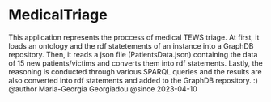 # MedicalTriage
This application represents the proccess of medical TEWS triage.
At first, it loads an ontology and the rdf statetements of an instance
into a GraphDB repository. Then, it reads a json file (PatientsData.json)
containing the data of 15 new patients/victims and converts them into rdf statements. 
Lastly, the reasoning is conducted through various SPARQL queries and the results
are also converted into rdf statements and added to the GraphDB repository.
:)
@author Maria-Georgia Georgiadou
@since 2023-04-10
